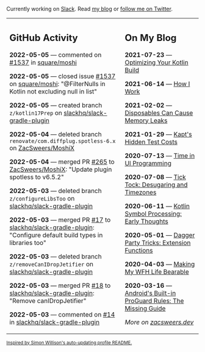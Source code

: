 Currently working on [Slack](https://slack.com/). Read [my blog](https://zacsweers.dev/) or [follow me on Twitter](https://twitter.com/ZacSweers).

<table><tr><td valign="top" width="60%">

## GitHub Activity
<!-- githubActivity starts -->
**2022-05-05** — commented on [#1537](https://github.com/square/moshi/issues/1537#issuecomment-1118977538) in [square/moshi](https://github.com/square/moshi)

**2022-05-05** — closed issue [#1537](https://github.com/square/moshi/issues/1537) on [square/moshi](https://github.com/square/moshi): "@FilterNulls in Kotlin not excluding null in list"

**2022-05-05** — created branch `z/kotlin17Prep` on [slackhq/slack-gradle-plugin](https://github.com/slackhq/slack-gradle-plugin)

**2022-05-04** — deleted branch `renovate/com.diffplug.spotless-6.x` on [ZacSweers/MoshiX](https://github.com/ZacSweers/MoshiX)

**2022-05-04** — merged PR [#265](https://github.com/ZacSweers/MoshiX/pull/265) to [ZacSweers/MoshiX](https://github.com/ZacSweers/MoshiX): "Update plugin spotless to v6.5.2"

**2022-05-03** — deleted branch `z/configureLibsToo` on [slackhq/slack-gradle-plugin](https://github.com/slackhq/slack-gradle-plugin)

**2022-05-03** — merged PR [#17](https://github.com/slackhq/slack-gradle-plugin/pull/17) to [slackhq/slack-gradle-plugin](https://github.com/slackhq/slack-gradle-plugin): "Configure default build types in libraries too"

**2022-05-03** — deleted branch `z/removeCanIDropJetifier` on [slackhq/slack-gradle-plugin](https://github.com/slackhq/slack-gradle-plugin)

**2022-05-03** — merged PR [#18](https://github.com/slackhq/slack-gradle-plugin/pull/18) to [slackhq/slack-gradle-plugin](https://github.com/slackhq/slack-gradle-plugin): "Remove canIDropJetifier"

**2022-05-03** — commented on [#14](https://github.com/slackhq/slack-gradle-plugin/pull/14#issuecomment-1116430751) in [slackhq/slack-gradle-plugin](https://github.com/slackhq/slack-gradle-plugin)
<!-- githubActivity ends -->
</td><td valign="top" width="40%">

## On My Blog
<!-- blog starts -->
**2021-07-23** — [Optimizing Your Kotlin Build](https://www.zacsweers.dev/optimizing-your-kotlin-build/)

**2021-06-14** — [How I Work](https://www.zacsweers.dev/how-i-work/)

**2021-02-02** — [Disposables Can Cause Memory Leaks](https://www.zacsweers.dev/disposables-can-cause-memory-leaks/)

**2021-01-29** — [Kapt's Hidden Test Costs](https://www.zacsweers.dev/kapts-hidden-test-costs/)

**2020-07-13** — [Time in UI Programming](https://www.zacsweers.dev/time-in-ui/)

**2020-07-08** — [Tick Tock: Desugaring and Timezones](https://www.zacsweers.dev/ticktock-desugaring-timezones/)

**2020-06-11** — [Kotlin Symbol Processing: Early Thoughts](https://www.zacsweers.dev/kotlin-symbol-processor-early-thoughts/)

**2020-05-01** — [Dagger Party Tricks: Extension Functions](https://www.zacsweers.dev/dagger-party-tricks-extension-functions/)

**2020-04-03** — [Making My WFH Life Bearable](https://www.zacsweers.dev/making-wfh-life-bearable/)

**2020-03-16** — [Android's Built-in ProGuard Rules: The Missing Guide](https://www.zacsweers.dev/android-proguard-rules/)
<!-- blog ends -->
_More on [zacsweers.dev](https://zacsweers.dev/)_
</td></tr></table>

<sub><a href="https://simonwillison.net/2020/Jul/10/self-updating-profile-readme/">Inspired by Simon Willison's auto-updating profile README.</a></sub>